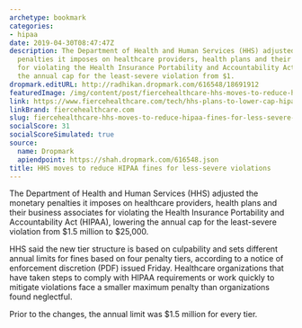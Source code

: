 ```yaml
---
archetype: bookmark
categories:
- hipaa
date: 2019-04-30T08:47:47Z
description: The Department of Health and Human Services (HHS) adjusted the monetary
  penalties it imposes on healthcare providers, health plans and their business associates
  for violating the Health Insurance Portability and Accountability Act (HIPAA), lowering
  the annual cap for the least-severe violation from $1.
dropmark.editURL: http://radhikan.dropmark.com/616548/18691912
featuredImage: /img/content/post/fiercehealthcare-hhs-moves-to-reduce-hipaa-fines-for-less-severe-violations.jpg
link: https://www.fiercehealthcare.com/tech/hhs-plans-to-lower-cap-hipaa-fines
linkBrand: fiercehealthcare.com
slug: fiercehealthcare-hhs-moves-to-reduce-hipaa-fines-for-less-severe-violations
socialScore: 31
socialScoreSimulated: true
source:
  name: Dropmark
  apiendpoint: https://shah.dropmark.com/616548.json
title: HHS moves to reduce HIPAA fines for less-severe violations
---
```

The Department of Health and Human Services (HHS) adjusted the monetary penalties it imposes on healthcare providers, health plans and their business associates for violating the Health Insurance Portability and Accountability Act (HIPAA), lowering the annual cap for the least-severe violation from $1.5 million to $25,000.

HHS said the new tier structure is based on culpability and sets different annual limits for fines based on four penalty tiers, according to a notice of enforcement discretion (PDF) issued Friday. Healthcare organizations that have taken steps to comply with HIPAA requirements or work quickly to mitigate violations face a smaller maximum penalty than organizations found neglectful.

Prior to the changes, the annual limit was $1.5 million for every tier.

